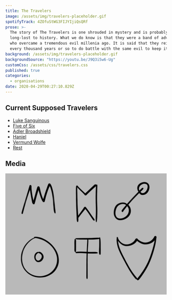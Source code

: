 ```yaml
---
title: The Travelers
image: /assets/img/travelers-placeholder.gif
spotifyTrack: 4ZOfuStWG3FIJYIjiQsQRf
prose: >-
  The story of The Travelers is one shrouded in mystery and is probably
  long-lost to history. What we do know is that they were a band of adventurers
  who overcame a tremendous evil millenia ago. It is said that they reincarnate
  every thousand years or so to do battle with the same evil to keep it at bay.
background: /assets/img/travelers-placeholder.gif
backgroundSource: "https://youtu.be/J9Q3i5w6-Ug"
customCss: /assets/css/travelers.css
published: true
categories:
  - organisations
date: 2020-04-29T00:27:10.829Z
---
```


## Current Supposed Travelers

<ul>
  <li><a href="https://ddb.ac/characters/17274199/5uA0VU" target="_blank">Luke Sanguinous</a></li>
  <li><a href="https://ddb.ac/characters/16527077/Fk64dB" target="_blank">Five of Six</a></li>
  <li><a href="https://ddb.ac/characters/17710239/VpNWkd" target="_blank">Adler Broadshield</a></li>
  <li><a href="https://ddb.ac/characters/17041655/PTdrGd" target="_blank">Haniel</a></li>
  <li><a href="https://ddb.ac/characters/19268207/nyxiqs" target="_blank">Vermund Wolfe</a></li>
  <li><a href="https://ddb.ac/characters/24242666/racTlO" target="_blank">Rest</a></li>
  <!-- <li><a href="https://ddb.ac/characters/16488420/RTfw4P" target="_blank">Relief Manafeld</a></li> -->
</ul>

## Media

![](/assets/img/travelers-sigils.png)
